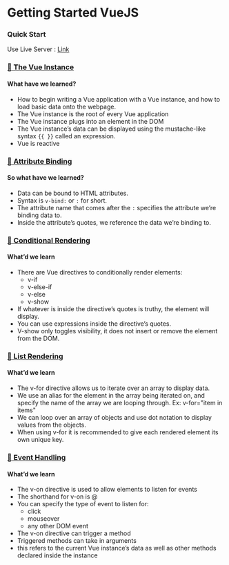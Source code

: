 # Getting Started VueJS

### Quick Start
Use Live Server : [Link](https://marketplace.visualstudio.com/items?itemName=ritwickdey.LiveServer)

### [:open_file_folder: The Vue Instance ](https://github.com/khairul-abdi/khairul-abdi-Getting_Started_VueJS/tree/master/Intro%20to%20Vue.js/1.%20The%20Vue%20Instance)

#### What have we learned?
* How to begin writing a Vue application with a Vue instance, and how to load basic data onto the webpage.
* The Vue instance is the root of every Vue application
* The Vue instance plugs into an element in the DOM
* The Vue instance’s data can be displayed using the mustache-like syntax ```{{ }}``` called an expression.
* Vue is reactive

### [:open_file_folder: Attribute Binding ](https://github.com/khairul-abdi/khairul-abdi-Getting_Started_VueJS/tree/master/Intro%20to%20Vue.js/2.%20Attribute%20Binding)

#### So what have we learned?
* Data can be bound to HTML attributes.
* Syntax is ```v-bind:``` or ```:``` for short.
* The attribute name that comes after the ```:``` specifies the attribute we’re binding data to.
* Inside the attribute’s quotes, we reference the data we’re binding to.

### [:open_file_folder: Conditional Rendering ](https://github.com/khairul-abdi/Getting_Started_VueJS/tree/master/Intro%20to%20Vue.js/3.%20Conditional%20Rendering)

#### What’d we learn
* There are Vue directives to conditionally render elements:
  * v-if
  * v-else-if
  * v-else
  * v-show
* If whatever is inside the directive’s quotes is truthy, the element will display.
* You can use expressions inside the directive’s quotes.
* V-show only toggles visibility, it does not insert or remove the element from the DOM.

### [:open_file_folder: List Rendering ](https://github.com/khairul-abdi/Getting_Started_VueJS/tree/master/Intro%20to%20Vue.js/4.%20List%20Rendering)

#### What’d we learn
* The v-for directive allows us to iterate over an array to display data.
* We use an alias for the element in the array being iterated on, and specify the name of the array we are looping through. Ex: v-for="item in items"
* We can loop over an array of objects and use dot notation to display values from the objects.
* When using v-for it is recommended to give each rendered element its own unique key.

### [:open_file_folder: Event Handling ](https://github.com/khairul-abdi/Getting_Started_VueJS/tree/master/Intro%20to%20Vue.js/5.%20Event%20Handling)

#### What’d we learn
* The v-on directive is used to allow elements to listen for events
* The shorthand for v-on is @
* You can specify the type of event to listen for:
  * click
  * mouseover
  * any other DOM event
* The v-on directive can trigger a method
* Triggered methods can take in arguments
* this refers to the current Vue instance’s data as well as other methods declared inside the instance